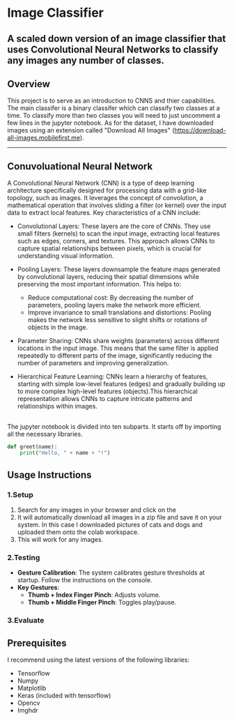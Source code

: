 # Image Classifier

## A scaled down version of an image classifier that uses Convolutional Neural Networks to classify any images any number of classes. 

## Overview
 
This project is to serve as an introduction to CNNS and thier capabilities. The main classifer is a binary classifer which can classify two classes at a time. To classify more than two classes you will need to just uncomment a few lines in the jupyter notebook. As for the dataset, I have downloaded images using an extension called "Download All Images" (https://download-all-images.mobilefirst.me).

---

## Conuvoluational Neural Network 
A Convolutional Neural Network (CNN) is a type of deep learning architecture specifically designed for processing data with a grid-like topology, such as images. It leverages the concept of convolution, a mathematical operation that involves sliding a filter (or kernel) over the input data to extract local features. Key characteristics of a CNN include:

 * Convolutional Layers: These layers are the core of CNNs. They use small filters (kernels) to scan the input image, extracting local features such as edges, corners, and textures. This approach allows CNNs to capture spatial relationships between pixels, which is crucial for understanding visual information.   
* Pooling Layers: These layers downsample the feature maps generated by convolutional layers, reducing their spatial dimensions while preserving the most important information. This helps to:   
  - Reduce computational cost: By decreasing the number of parameters, pooling layers make the network more efficient.   
  - Improve invariance to small translations and distortions: Pooling makes the network less sensitive to slight shifts or rotations of objects in the image.   

* Parameter Sharing: CNNs share weights (parameters) across different locations in the input image. This means that the same filter is applied repeatedly to different parts of the image, significantly reducing the number of parameters and improving generalization.   

* Hierarchical Feature Learning: CNNs learn a hierarchy of features, starting with simple low-level features (edges) and gradually building up to more complex high-level features (objects).This hierarchical representation allows CNNs to capture intricate patterns and relationships within images.   


##  

The jupyter notebook is divided into ten subparts. It starts off by importing all the necessary libraries.
```python
def greet(name):
    print("Hello, " + name + "!")
```
## Usage Instructions 

### 1.**Setup**
1. Search for any images in your browser and click on the
2. It will automatically download all images in a zip file and save it on your system. In this case I downloaded pictures of cats and dogs and uploaded them onto the colab workspace.
3. This will work for any images.


### 2.**Testing**
- **Gesture Calibration**: The system calibrates gesture thresholds at startup. Follow the instructions on the console.
- **Key Gestures**:
  - **Thumb + Index Finger Pinch**: Adjusts volume.
  - **Thumb + Middle Finger Pinch**: Toggles play/pause.
### 3.**Evaluate**

## Prerequisites
I recommend using the latest versions of the following libraries:
* Tensorflow
* Numpy
* Matplotlib
* Keras (included with tensorflow)
* Opencv
* Imghdr
